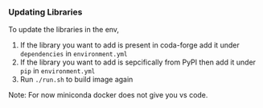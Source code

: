 ### Updating Libraries
To update the libraries in the env, 
1. If the library you want to add is present in coda-forge add it under `dependencies` in `environment.yml` 
2. If the library you want to add is sepcifically from PyPI then add it under `pip` in `environment.yml`
3. Run `./run.sh` to build image again

Note: For now miniconda docker does not give you vs code.
